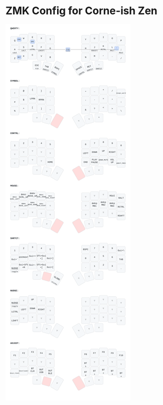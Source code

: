 # ZMK Config for Corne-ish Zen

![](https://raw.githubusercontent.com/evantravers/zmk-config/master/keymap-drawer/corneish_zen.svg)
